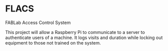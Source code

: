 FLACS
=====

FABLab Access Control System

This project will allow a Raspberry Pi to communicate to a server to authenticate users of a machine. 
It logs visits and duration while locking out equipment to those not trained on the system.


